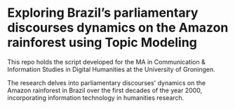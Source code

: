 # Exploring Brazil’s parliamentary discourses dynamics on the Amazon rainforest using Topic Modeling

This repo holds the script developed for the MA in Communication & Information Studies in Digital Humanities at the University of Groningen.

The research delves into parliamentary discourses' dynamics on the Amazon rainforest in Brazil over the first decades of the year 2000, incorporating information technology in humanities research.
